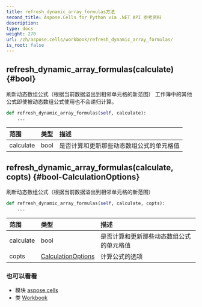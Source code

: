 ```yaml
---
title: refresh_dynamic_array_formulas方法
second_title: Aspose.Cells for Python via .NET API 参考资料
description:
type: docs
weight: 270
url: /zh/aspose.cells/workbook/refresh_dynamic_array_formulas/
is_root: false
---
```

##  refresh_dynamic_array_formulas(calculate) {#bool}
刷新动态数组公式（根据当前数据溢出到相邻单元格的新范围）
工作簿中的其他公式即使被动态数组公式使用也不会递归计算。



```python
def refresh_dynamic_array_formulas(self, calculate):
    ...
```


|范围|类型|描述|
| :- | :- | :- |
| calculate | bool |是否计算和更新那些动态数组公式的单元格值|


##  refresh_dynamic_array_formulas(calculate, copts) {#bool-CalculationOptions}
刷新动态数组公式（根据当前数据溢出到相邻单元格的新范围）



```python
def refresh_dynamic_array_formulas(self, calculate, copts):
    ...
```


|范围|类型|描述|
| :- | :- | :- |
| calculate | bool |是否计算和更新那些动态数组公式的单元格值|
| copts | [CalculationOptions](/cells/python-net/zh/aspose.cells/calculationoptions) |计算公式的选项|



### 也可以看看
* 模块 [aspose.cells](../../)
* 类 [Workbook](/cells/python-net/zh/aspose.cells/workbook)
